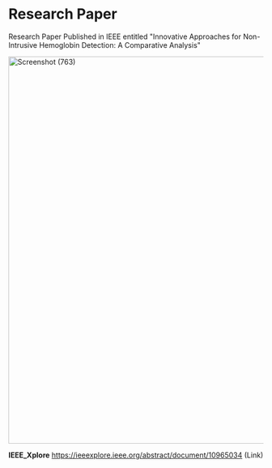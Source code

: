 # Research Paper
Research Paper Published in IEEE entitled "Innovative Approaches for Non-Intrusive Hemoglobin Detection: A Comparative Analysis"


<img width="1110" height="765" alt="Screenshot (763)" src="https://github.com/user-attachments/assets/bcde8b79-c627-4ff9-9148-4b5e7fba0531" />



**IEEE_Xplore** https://ieeexplore.ieee.org/abstract/document/10965034 (Link)
